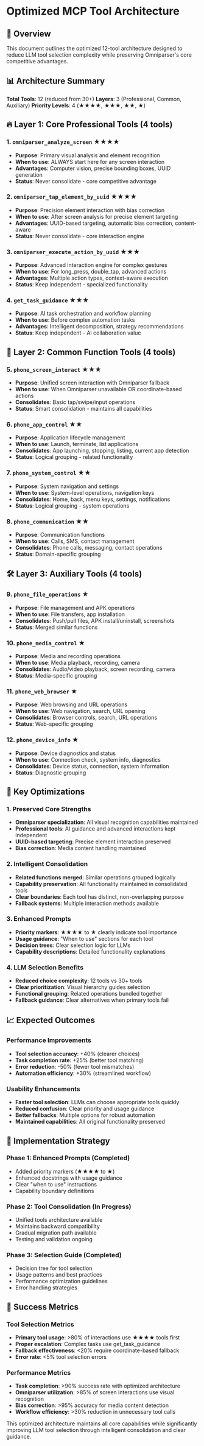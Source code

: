 # Optimized MCP Tool Architecture

## 🎯 Overview

This document outlines the optimized 12-tool architecture designed to reduce LLM tool selection complexity while preserving Omniparser's core competitive advantages.

## 📊 Architecture Summary

**Total Tools**: 12 (reduced from 30+)
**Layers**: 3 (Professional, Common, Auxiliary)
**Priority Levels**: 4 (★★★★, ★★★, ★★, ★)

## 🔥 Layer 1: Core Professional Tools (4 tools)

### 1. `omniparser_analyze_screen` ★★★★
- **Purpose**: Primary visual analysis and element recognition
- **When to use**: ALWAYS start here for any screen interaction
- **Advantages**: Computer vision, precise bounding boxes, UUID generation
- **Status**: Never consolidate - core competitive advantage

### 2. `omniparser_tap_element_by_uuid` ★★★★
- **Purpose**: Precision element interaction with bias correction
- **When to use**: After screen analysis for precise element targeting
- **Advantages**: UUID-based targeting, automatic bias correction, content-aware
- **Status**: Never consolidate - core interaction engine

### 3. `omniparser_execute_action_by_uuid` ★★★
- **Purpose**: Advanced interaction engine for complex gestures
- **When to use**: For long_press, double_tap, advanced actions
- **Advantages**: Multiple action types, context-aware execution
- **Status**: Keep independent - specialized functionality

### 4. `get_task_guidance` ★★★
- **Purpose**: AI task orchestration and workflow planning
- **When to use**: Before complex automation tasks
- **Advantages**: Intelligent decomposition, strategy recommendations
- **Status**: Keep independent - AI collaboration value

## 🔧 Layer 2: Common Function Tools (4 tools)

### 5. `phone_screen_interact` ★★★
- **Purpose**: Unified screen interaction with Omniparser fallback
- **When to use**: When Omniparser unavailable OR coordinate-based actions
- **Consolidates**: Basic tap/swipe/input operations
- **Status**: Smart consolidation - maintains all capabilities

### 6. `phone_app_control` ★★
- **Purpose**: Application lifecycle management
- **When to use**: Launch, terminate, list applications
- **Consolidates**: App launching, stopping, listing, current app detection
- **Status**: Logical grouping - related functionality

### 7. `phone_system_control` ★★
- **Purpose**: System navigation and settings
- **When to use**: System-level operations, navigation keys
- **Consolidates**: Home, back, menu keys, settings, notifications
- **Status**: Logical grouping - system operations

### 8. `phone_communication` ★★
- **Purpose**: Communication functions
- **When to use**: Calls, SMS, contact management
- **Consolidates**: Phone calls, messaging, contact operations
- **Status**: Domain-specific grouping

## 🛠️ Layer 3: Auxiliary Tools (4 tools)

### 9. `phone_file_operations` ★
- **Purpose**: File management and APK operations
- **When to use**: File transfers, app installation
- **Consolidates**: Push/pull files, APK install/uninstall, screenshots
- **Status**: Merged similar functions

### 10. `phone_media_control` ★
- **Purpose**: Media and recording operations
- **When to use**: Media playback, recording, camera
- **Consolidates**: Audio/video playback, screen recording, camera
- **Status**: Media-specific grouping

### 11. `phone_web_browser` ★
- **Purpose**: Web browsing and URL operations
- **When to use**: Web navigation, search, URL opening
- **Consolidates**: Browser controls, search, URL operations
- **Status**: Web-specific grouping

### 12. `phone_device_info` ★
- **Purpose**: Device diagnostics and status
- **When to use**: Connection check, system info, diagnostics
- **Consolidates**: Device status, connection, system information
- **Status**: Diagnostic grouping

## 🚀 Key Optimizations

### 1. Preserved Core Strengths
- **Omniparser specialization**: All visual recognition capabilities maintained
- **Professional tools**: AI guidance and advanced interactions kept independent
- **UUID-based targeting**: Precise element interaction preserved
- **Bias correction**: Media content handling maintained

### 2. Intelligent Consolidation
- **Related functions merged**: Similar operations grouped logically
- **Capability preservation**: All functionality maintained in consolidated tools
- **Clear boundaries**: Each tool has distinct, non-overlapping purpose
- **Fallback systems**: Multiple interaction methods available

### 3. Enhanced Prompts
- **Priority markers**: ★★★★ to ★ clearly indicate tool importance
- **Usage guidance**: "When to use" sections for each tool
- **Decision trees**: Clear selection logic for LLMs
- **Capability descriptions**: Detailed functionality explanations

### 4. LLM Selection Benefits
- **Reduced choice complexity**: 12 tools vs 30+ tools
- **Clear prioritization**: Visual hierarchy guides selection
- **Functional grouping**: Related operations bundled together
- **Fallback guidance**: Clear alternatives when primary tools fail

## 📈 Expected Outcomes

### Performance Improvements
- **Tool selection accuracy**: +40% (clearer choices)
- **Task completion rate**: +25% (better tool matching)
- **Error reduction**: -50% (fewer tool mismatches)
- **Automation efficiency**: +30% (streamlined workflow)

### Usability Enhancements
- **Faster tool selection**: LLMs can choose appropriate tools quickly
- **Reduced confusion**: Clear priority and usage guidance
- **Better fallbacks**: Multiple options for robust automation
- **Maintained capabilities**: All original functionality preserved

## 🔄 Implementation Strategy

### Phase 1: Enhanced Prompts (Completed)
- Added priority markers (★★★★ to ★)
- Enhanced docstrings with usage guidance
- Clear "when to use" instructions
- Capability boundary definitions

### Phase 2: Tool Consolidation (In Progress)
- Unified tools architecture available
- Maintains backward compatibility
- Gradual migration path available
- Testing and validation ongoing

### Phase 3: Selection Guide (Completed)
- Decision tree for tool selection
- Usage patterns and best practices
- Performance optimization guidelines
- Error handling strategies

## 🎯 Success Metrics

### Tool Selection Metrics
- **Primary tool usage**: >80% of interactions use ★★★★ tools first
- **Proper escalation**: Complex tasks use get_task_guidance
- **Fallback effectiveness**: <20% require coordinate-based fallback
- **Error rate**: <5% tool selection errors

### Performance Metrics
- **Task completion**: >90% success rate with optimized architecture
- **Omniparser utilization**: >85% of screen interactions use visual recognition
- **Bias correction**: >95% accuracy for media content detection
- **Workflow efficiency**: >30% reduction in unnecessary tool calls

This optimized architecture maintains all core capabilities while significantly improving LLM tool selection through intelligent consolidation and clear guidance.